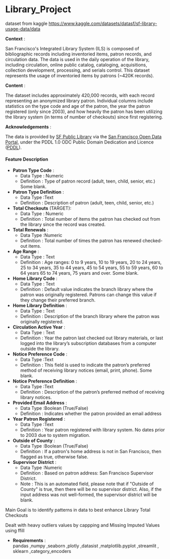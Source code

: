 # Library_Project
dataset from kaggle 
https://www.kaggle.com/datasets/datasf/sf-library-usage-data/data

**Context** :

San Francisco's Integrated Library System (ILS) is composed of bibliographic records including inventoried items, patron records, and circulation data. The data is used in the daily operation of the library, including circulation, online public catalog, cataloging, acquisitions, collection development, processing, and serials control. This dataset represents the usage of inventoried items by patrons (~420K records).

**Content** :

The dataset includes approximately 420,000 records, with each record representing an anonymized library patron. Individual columns include statistics on the type code and age of the patron, the year the patron registered (only since 2003), and how heavily the patron has been utilizing the library system (in terms of number of checkouts) since first registering.

**Acknowledgements** :

The data is provided by [SF Public Library](https://sfpl.org/) via the [San Francisco Open Data Portal](https://data.sfgov.org/Culture-and-Recreation/Library-Usage/qzz6-2jup/about_data), under the PDDL 1.0 ODC Public Domain Dedication and Licence ([PDDL](https://opendatacommons.org/licenses/pddl/1-0/)).

#### Feature Description

* **Patron Type Code** : 
    * Data Type : Numeric
    * Definition : Type of patron record (adult, teen, child, senior, etc.) Some blank.	
* **Patron Type Definition** : 
    * Data Type :Text	
    * Definition : Description of patron (adult, teen, child, senior, etc.)	
* **Total Checkouts**	(TARGET): 
    * Data Type : Numeric	
    * Definition : Total number of items the patron has checked out from the library since the record was created.	
* **Total Renewals**  :	
    * Data Type :Numeric	
    * Definition : Total number of times the patron has renewed checked-out items.	
* **Age Range** :	
    * Data Type : Text	
    * Definition : Age ranges: 0 to 9 years, 10 to 19 years, 20 to 24 years, 25 to 34 years, 35 to 44 years, 45 to 54 years, 55 to 59 years, 60 to 64 years 65 to 74 years, 75 years and over. Some blank. 	
* **Home Library Code** :	
    * Data Type : Text	
    * Definition : Default value indicates the branch library where the patron was originally registered. Patrons can change this value if they change their preferred branch. 	
* **Home Library Definition** :	
    * Data Type : Text	
    * Definition : Description of the branch library where the patron was originally registered. 	
* **Circulation Active Year** :	
    * Data Type : Text	
    * Definition : Year the patron last checked out library materials, or last logged into the library’s subscription databases from a computer outside the library.	
* **Notice Preference Code** :	
    * Data Type :Text	
    * Definition : This field is used to indicate the patron’s preferred method of receiving library notices (email, print, phone). Some blank.	
* **Notice Preference Definition** :	
    * Data Type :Text	
    * Definition : Description of  the patron’s preferred method of receiving library notices. 	
* **Provided Email Address** :	
    * Data Type :Boolean (True/False)	
    * Definition : Indicates whether the patron provided an email address	
* **Year Patron Registered** :	
    * Data Type :Text	
    * Definition : Year patron registered with library system. No dates prior to 2003  due to system migration.	
* **Outside of County** :	
    * Data Type :Boolean (True/False)	
    * Definition : If a patron's home address is not in San Francisco, then flagged as true, otherwise false.	
* **Supervisor District** :	
    * Data Type :Numeric	
    * Definition : Based on patron address: San Francisco Supervisor District.	
    * Note : This is an automated field, please note that if "Outside of County" is true, then there will be no supervisor district. Also, if the input address was not well-formed, the supervisor district will be blank.
  
Main Goal is to identify patterns in data to best enhance Library Total Checkouts

Dealt with heavy outliers values by cappping and Missing Imputed Values using ffill

* **Requirements** :	
pandas ,numpy ,seaborn  ,plotly ,datasist ,matplotlib.pyplot ,streamlit , sklearn ,category_encoders
